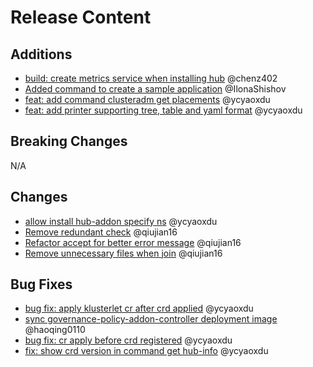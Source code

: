 [comment]: # ( Copyright Contributors to the Open Cluster Management project )
# Release Content
## Additions
- [build: create metrics service when installing hub](https://github.com/open-cluster-management-io/clusteradm/pull/271) @chenz402
- [Added command to create a sample application](https://github.com/open-cluster-management-io/clusteradm/pull/245) @IlonaShishov
- [feat: add command clusteradm get placements](https://github.com/open-cluster-management-io/clusteradm/pull/158) @ycyaoxdu
- [feat: add printer supporting tree, table and yaml format](https://github.com/open-cluster-management-io/clusteradm/pull/174) @ycyaoxdu

## Breaking Changes
N/A

## Changes
- [allow install hub-addon specify ns](https://github.com/open-cluster-management-io/clusteradm/pull/275) @ycyaoxdu
- [Remove redundant check](https://github.com/open-cluster-management-io/clusteradm/pull/268) @qiujian16
- [Refactor accept for better error message](https://github.com/open-cluster-management-io/clusteradm/pull/270) @qiujian16
- [Remove unnecessary files when join](https://github.com/open-cluster-management-io/clusteradm/pull/266) @qiujian16

## Bug Fixes
- [bug fix: apply klusterlet cr after crd applied](https://github.com/open-cluster-management-io/clusteradm/pull/282) @ycyaoxdu
- [sync governance-policy-addon-controller deployment image](https://github.com/open-cluster-management-io/clusteradm/pull/279) @haoqing0110
- [bug fix: cr apply before crd registered](https://github.com/open-cluster-management-io/clusteradm/pull/276) @ycyaoxdu
- [fix: show crd version in command get hub-info](https://github.com/open-cluster-management-io/clusteradm/pull/272) @ycyaoxdu

